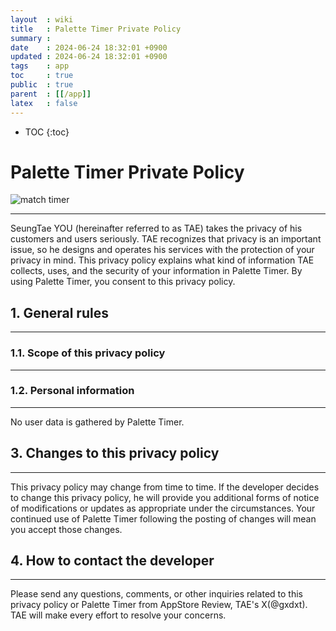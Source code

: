```yaml
---
layout  : wiki
title   : Palette Timer Private Policy
summary : 
date    : 2024-06-24 18:32:01 +0900
updated : 2024-06-24 18:32:01 +0900
tags    : app
toc     : true
public  : true
parent  : [[/app]] 
latex   : false
---
```


* TOC
{:toc}

# Palette Timer Private Policy
![match timer](https://github.com/gxdxt/gxdxt.github.io/assets/69609972/6004d7c4-fdb8-491e-8800-d33d442fe902)
***

SeungTae YOU (hereinafter referred to as TAE) takes the privacy of his customers and users seriously. TAE recognizes that privacy is an important issue, so he designs and operates his services with the protection of your privacy in mind. This privacy policy explains what kind of information TAE collects, uses, and the security of your information in Palette Timer. By using Palette Timer, you consent to this privacy policy.

## 1. General rules

---

### 1.1. Scope of this privacy policy

---

### 1.2. Personal information

---

No user data is gathered by Palette Timer.

## 3. Changes to this privacy policy

---

This privacy policy may change from time to time. If the developer decides to change this privacy policy, he will provide you additional forms of notice of modifications or updates as appropriate under the circumstances. Your continued use of Palette Timer following the posting of changes will mean you accept those changes.

## 4. How to contact the developer

---

Please send any questions, comments, or other inquiries related to this privacy policy or Palette Timer from AppStore Review, TAE's X(@gxdxt). TAE will make every effort to resolve your concerns.



